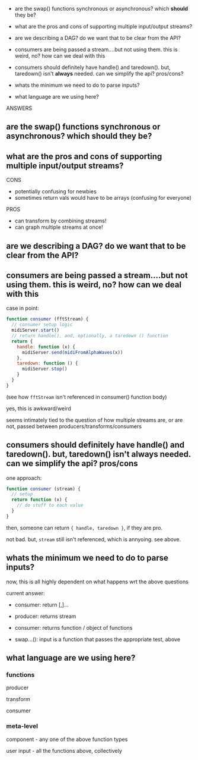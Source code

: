 
- are the swap() functions synchronous or asynchronous? which **should** they be?

- what are the pros and cons of supporting multiple input/output streams?

- are we describing a DAG? do we want that to be clear from the API?

- consumers are being passed a stream....but not using them. this is weird, no? how can we deal with this

- consumers should definitely have handle() and taredown(). but, taredown() isn't **always** needed. can we simplify the api? pros/cons?

- whats the minimum we need to do to parse inputs?

- what language are we using here?




ANSWERS

## are the swap() functions synchronous or asynchronous? which **should** they be?

## what are the pros and cons of supporting multiple input/output streams?

CONS
- potentially confusing for newbies
- sometimes return vals would have to be arrays (confusing for everyone)

PROS
- can transform by combining streams!
- can graph multiple streams at once!

## are we describing a DAG? do we want that to be clear from the API?

## consumers are being passed a stream....but not using them. this is weird, no? how can we deal with this

case in point:

```javascript
function consumer (fftStream) {
  // consumer setup logic
  midiServer.start()
  // return handle(), and, optionally, a taredown () function
  return {
    handle: function (x) { 
      midiServer.send(midiFromAlphaWaves(x))
    },
    taredown: function () {
      midiServer.stop()
    }
  } 
}
```

(see how `fftStream` isn't referenced in consumer() function body)

yes, this is awkward/weird

seems intimately tied to the question of how multiple streams are, or are not, passed between producers/transforms/consumers

## consumers should definitely have handle() and taredown(). but, taredown() isn't **always** needed. can we simplify the api? pros/cons

one approach:

```javascript
function consumer (stream) {
  // setup
  return function (x) {
    // do stuff to each value
  }
}
```

then, someone can return `{ handle, taredown }`, if they are pro.

not bad. but, `stream` still isn't referenced, which is annyoing. see above.

## whats the minimum we need to do to parse inputs?

now, this is all highly dependent on what happens wrt the above questions

current answer:

- consumer: return [,]...

- producer: returns stream

- consumer: returns function / object of functions

- swap...(): input is a function that passes the appropriate test, above

## what language are we using here?

### functions

producer

transform

consumer

### meta-level

component - any one of the above function types

user input - all the functions above, collectively